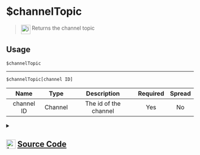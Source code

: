 # $channelTopic
> <img align="top" src="https://upload.wikimedia.org/wikipedia/commons/thumb/e/e4/Infobox_info_icon.svg/160px-Infobox_info_icon.svg.png?20150409153300" alt="image" width="25" height="auto"> Returns the channel topic
## Usage
```
$channelTopic
```
---
```
$channelTopic[channel ID]
```
| Name | Type | Description | Required | Spread
| :---: | :---: | :---: | :---: | :---: |
channel ID | Channel | The id of the channel | Yes | No
<details>
<summary>
    
## <img align="top" src="https://cdn4.iconfinder.com/data/icons/iconsimple-logotypes/512/github-512.png" alt="image" width="25" height="auto">  [Source Code](https://github.com/tryforge/ForgeScript-V2/blob/main/src/native/channelTopic.ts)
    
</summary>
    
```ts
import { ArgType, NativeFunction, Return } from "../structures"

export default new NativeFunction({
    name: "$channelTopic",
    version: "1.0.0",
    description: "Returns the channel topic",
    unwrap: true,
    brackets: false,
    args: [
        {
            name: "channel ID",
            description: "The id of the channel",
            rest: false,
            type: ArgType.Channel,
            required: true
        }
    ],
    execute(ctx, [ ch ]) {
        const chan = ch ?? ctx.channel
        return Return.success(
            "topic" in chan ? chan.topic : undefined
        )
    },
})
```
    
</details>